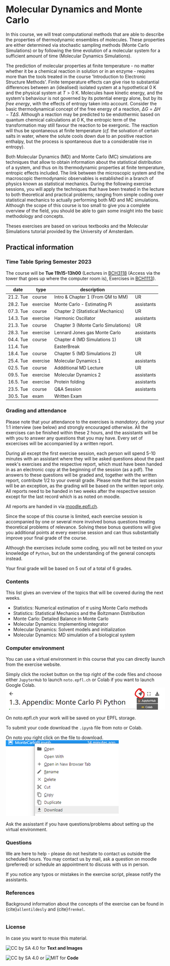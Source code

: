 Molecular Dynamics and Monte Carlo
============================

In this course, we will treat computational methods that are able to describe
the properties of thermodynamic ensembles of molecules. These properties
are either determined via stochastic sampling methods (Monte Carlo
Simulations) or by following the time evolution of a molecular system for a
sufficient amount of time (Molecular Dynamics Simulations). 


The prediction of molecular properties at finite temperature - no matter
whether it be a chemical reaction in solution or in an enzyme - requires
more than the tools treated in the course 'Introduction to Electronic
Structure Methods'. Finite temperature effects can give rise to
substantial differences between an (idealised) isolated system at a
hypothetical 0 K and the physical system at $T > 0$ K. Molecules have
kinetic energy, and the system's behaviour is not governed by its
potential energy alone, but by its *free energy*, with the effects of
entropy taken into account. Consider the basic thermodynamical concept
of the free energy of a reaction, $\Delta G = \Delta H - T\Delta S$.
Although a reaction may be predicted to be endothermic based on quantum
chemical calculations at 0 K, the entropic term of the transformation
may still favour the reaction to be exergonic. The reaction will thus be
spontaneous at finite temperature (*cf.* the solvation of certain salts
in water, where the solute cools down due to an positive reaction
enthalpy, but the process is spontaneous due to a considerable rise in
entropy).

Both Molecular Dynamics (MD) and Monte Carlo (MC) simulations are
techniques that allow to obtain information about the statistical
distribution of a system, and thus on its thermodynamic properties at
finite temperature, entropic effects included. The link between the
microscopic system and the macroscopic thermodynamic observables is
established in a branch of physics known as statistical mechanics.
During the following exercise sessions, you will apply the techniques
that have been treated in the lecture to both theoretical and practical
problems; ranging from simple coding over statistical mechanics to
actually performing both MD and MC simulations. Although the scope of
this course is too small to give you a complete overview of the field,
you should be able to gain some insight into the basic methodology and
concepts.

Theses exercises are based on various textbooks and the Molecular
Simulations tutorial provided by the University of Amsterdam.





## Practical information

### Time Table Spring Semester 2023
The course will be **Tue 11h15-13h00** (Lectures in [BCH3118](https://plan.epfl.ch/?room==BCH%203118) (Access via the tower that goes up where the computer room is), Exercises in [BCH1113](https://plan.epfl.ch/?room==BCH%201113)). 


| date            | type     | description                                               |            |
|-----------------|----------|-----------------------------------------------------------|------------|
| 21.2. Tue       |  course  | Intro & Chapter 1 (From QM to MM)                         |     UR     |
| 28.2. Tue       | exercise | Monte Carlo - Estimating Pi                               | assistants |
| 07.3. Tue       |  course  | Chapter 2 (Statistical Mechanics)                         |     UR     |
| 14.3. Tue       | exercise | Harmonic Oscillator                                       | assistants |
| 21.3. Tue       |  course  | Chapter 3 (Monte Carlo Simulations)                       |     UR     |
| 28.3. Tue       | exercise | Lennard Jones gas Monte Carlo                             | assistants |
| 04.4. Tue       |  course  | Chapter 4 (MD Simulations 1)                              |     UR     |
| 11.4. Tue       |          | EasterBreak                                               |            |
| 18.4. Tue       |  course  | Chapter 5 (MD Simulations 2)                              |     UR     |
| 25.4. Tue       | exercise | Molecular Dynamics 1                                      | assistants |
| 02.5. Tue       |  course  | Addditional MD Lecture                                    |     UR     |
| 09.5. Tue       | exercise | Molecular Dynamics 2                                      | assistants |
| 16.5. Tue       | exercise | Protein folding                                           | assistants |
| 23.5. Tue       |  course  | Q&A Session                                               | assistants |
| 30.5. Tue       |   exam   | Written Exam                                              |            |

### Grading and attendance 

Please note that your attendance to the exercises is *mandatory*, during
your 1:1 interview (see below) and strongly encouraged otherwise. All the exercises can be finished
within these 2 hours, and the assistants will be with you to answer any
questions that you may have. Every set of excercises will be accompanied
by a written report.

During all except the first exercise session, each person will spend
5-10 minutes with an assistant where they will be asked questions about
the past week's exercises and the respective report, which must have
been handed in as an electronic copy at the beginning of the session (as a pdf). The
answers to these questions will be graded and, together with the written
report, contribute 1/2 to your overall grade. Please note that the last
session will be an exception, as the grading will be based on the
written report only. All reports need to be handed in two weeks after
the respective session except for the last record which is as noted on moodle. 

All reports are handed in via [moodle.epfl.ch](https://moodle.epfl.ch).

Since the scope of this course is limited, each exercise session is
accompanied by one or several more involved bonus questions treating
theoretical problems of relevance. Solving these bonus questions will
give you additional points at every exercise session and can thus
substantially improve your final grade of the course. 

Although the exercises include some coding, you will not be tested on your
knowledge of `Python`, but on the understanding of the general concepts
instead.

Your final grade will be based on 5 out of a total of 6 grades.

### Contents 

This list gives an overview of the topics that will be covered during
the next weeks.

-   Statistics: Numerical estimation of $\pi$ using Monte Carlo methods
-   Statistics: Statistical Mechanics and the Boltzmann Distribution
-   Monte Carlo: Detailed Balance in Monte Carlo
-   Molecular Dynamics: Implementing integrator
-   Molecular Dynamics: Solvent models and initialization
-   Molecular Dynamics: MD simulation of a biological system


### Computer environment


You can use a virtual environment in this course that you can directly launch from the exercise website. 

Simply click the rocket button on the top right of the code files and choose either `JupyterHub` to launch `noto.epfl.ch` or Colab if you want to launch Google Colab. 
![open](./images/openinteractive.png)

On noto.epfl.ch your work will be saved on your EPFL storage. 

To submit your code download the `.ipynb` file from noto or Colab. 

On noto you right click on the file to download.
![download](./images/downloadipynb.png)


Ask the assisstant if you have questions/problems about setting up the virtual environment. 

### Questions


We are here to help - please do not hesitate to contact us outside the
scheduled hours. You may contact us by mail, ask a question on moodle (preferred) or schedule an appointment to discuss with us in person.

If you notice any typos or mistakes in the exercise script, please
notify the assistants.

### References

Background information about the concepts of the exercise can be found in {cite}`allentildesly` and {cite}`frenkel`.


```{bibliography}
```

### License

In case you want to reuse this material.

 <img src="https://img.shields.io/badge/License-CC%20BY--SA%204.0-lightgrey.svg" alt="CC by SA 4.0"> for **Text and Images**
 
 <img src="https://img.shields.io/badge/License-MIT-yellow.svg" alt="CC by SA 4.0"> or <img src="https://img.shields.io/badge/License-CC%20BY--SA%204.0-lightgrey.svg" alt="MIT"> for  **Code**


